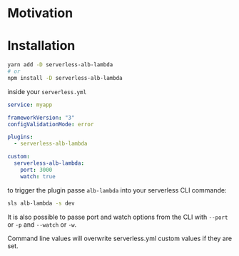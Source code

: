 # Motivation

# Installation

```bash
yarn add -D serverless-alb-lambda
# or
npm install -D serverless-alb-lambda
```

inside your `serverless.yml`

```yaml
service: myapp

frameworkVersion: "3"
configValidationMode: error

plugins:
  - serverless-alb-lambda

custom:
  serverless-alb-lambda:
    port: 3000
    watch: true
```

to trigger the plugin passe `alb-lambda` into your serverless CLI commande:

```bash
sls alb-lambda -s dev
```

It is also possible to passe port and watch options from the CLI with `--port` or `-p` and `--watch` or `-w`.

Command line values will overwrite serverless.yml custom values if they are set.
